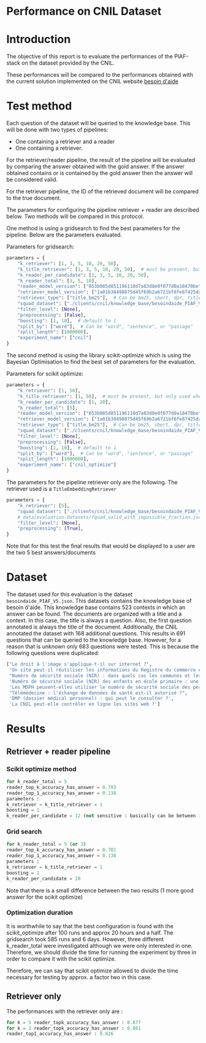 Performance on CNIL Dataset
===========

# Introduction
The objective of this report is to evaluate the performances of the PIAF-stack on the dataset provided by the CNIL.

These performances will be compared to the performances obtained with the current solution implemented on the CNIL
website [besoin d'aide](https://www.cnil.fr/fr/cnil-direct)


# Test method
Each question of the dataset will be queried to the knowledge base. This will be done with two types of pipelines:

- One containing a retriever and a reader
- One containing a retriever.

For the retriever/reader pipeline, the result of the pipeline will be evaluated by comparing the answer obtained with
the gold answer. If the answer obtained contains or is contained by the gold answer then the answer will be considered
valid.

For the retriever pipeline, the ID of the retrieved document will be compared to the true document.

The parameters for configuring the pipeline retriever + reader are described below. Two methods will be compared in this
protocol.

One method is using a gridsearch to find the best parameters for the pipeline. Below are the parameters evaluated.

Parameters for gridsearch:
```python
parameters = {
    "k_retriever": [1, 3, 5, 10, 20, 50],
    "k_title_retriever": [1, 3, 5, 10, 20, 50],  # must be present, but only used when retriever_type == title_bm25
    "k_reader_per_candidate": [1, 3, 5, 10, 20, 50],
    "k_reader_total": [3, 5, 10],
    "reader_model_version": ["053b085d851196110d7a83d8e0f077d0a18470be"],
    "retriever_model_version": ["1a01b38498875d45f69b2a6721bf6fe87425da39"],
    "retriever_type": ["title_bm25"],  # Can be bm25, sbert, dpr, title or title_bm25
    "squad_dataset": ["./clients/cnil/knowledge_base/besoindaide_PIAF_V5.json"],
    "filter_level": [None],
    "preprocessing": [False],
    "boosting": [1, 10],  # default to 1
    "split_by": ["word"],  # Can be "word", "sentence", or "passage"
    "split_length": [1000000],
    "experiment_name": ["cnil"]
}
```

The second method is using the library scikit-optimize which is using the Bayesian Optimisation to find the best set of
parameters for the evaluation.

Parameters for scikit optimize:
```python
parameters = {
    "k_retriever": [1, 50],
    "k_title_retriever": [1, 50],  # must be present, but only used when retriever_type == title_bm25
    "k_reader_per_candidate": [1, 20],
    "k_reader_total": [5],
    "reader_model_version": ["053b085d851196110d7a83d8e0f077d0a18470be"],
    "retriever_model_version": ["1a01b38498875d45f69b2a6721bf6fe87425da39"],
    "retriever_type": ["title_bm25"],  # Can be bm25, sbert, dpr, title or title_bm25
    "squad_dataset": ["./clients/cnil/knowledge_base/besoindaide_PIAF_V5.json"],
    "filter_level": [None],
    "preprocessing": [False],
    "boosting": [1, 10],  # default to 1
    "split_by": ["word"],  # Can be "word", "sentence", or "passage"
    "split_length": [1000000],
    "experiment_name": ["cnil_optimize"]
}
```

The parameters for the pipeline retriever only are the following. The retriever used is a `TitleEmbeddingRetriever`

```python
parameters = {
    "k_retriever": [5],
    "squad_dataset": ["./clients/cnil/knowledge_base/besoindaide_PIAF_V5.json"],
    # data/evaluation-datasets/fquad_valid_with_impossible_fraction.json data/evaluation-datasets/testing_squad_format.json
    "filter_level": [None],
    "preprocessing": [True],
}
```

Note that for this test the final results that would be displayed to a user are the two 5 best answers/documents

# Dataset
The dataset used for this evaluation is the dataset `besoindaide_PIAF_V5.json`. This datasets contains the knowledge
base of besoin d'aide. This knowledge base contains 523 contexts in which an answer can be found. The documents are
organized with a title and a context. In this case, the title is always a question. Also, the first question annotated
is always the title of the document. Additionally, the CNIL annotated the dataset with 168 additional questions. This
results in 691 questions that can be queried to the knowledge base.
However, for a reason that is unknown only 683 questions were tested. This is because the following questions were duplicated:
```python
["Le droit à l'image s'applique-t-il sur internet ?",
 'Un site peut-il réutiliser les informations du Registre du commerce et des sociétés ?',
 "Numéro de sécurité sociale (NIR) : dans quels cas les communes et les départements peuvent-ils l'utiliser ?",
 'Numéro de sécurité sociale (NIR) des enfants en école primaire : une mairie peut-elle le demander ?',
 'Les MDPH peuvent-elles utiliser le numéro de sécurité sociale des personnes qui déposent un dossier ?',
 "Télémédecine : l'échange de données de santé est-il autorisé ?",
 'DMP (dossier médical personnel) : qui peut le consulter ?',
 'La CNIL peut-elle contrôler en ligne les sites web ?']
```

# Results
## Retriever + reader pipeline
### Scikit optimize method
```python
for k_reader_total = 5
reader_top_k_accuracy_has_answer = 0.703 
reader_top_1_accuracy_has_answer = 0.138
parameters : 
k_retriever = k_title_retriever = 1
boosting = 1
k_reader_per_candidate = 12 (not sensitive : basically can be between 12 and 21) 
```

### Grid search
```python
for k_reader_total = 5 (or 3)
reader_top_k_accuracy_has_answer = 0.701
reader_top_1_accuracy_has_answer = 0.138
parameters : 
k_retriever = k_title_retriever = 1
boosting = 1
k_reader_per_candidate = 20 
```
Note that there is a small difference between the two results (1 more good answer for the scikit optimize)

### Optimization duration
It is worthwhile to say that the best configuration is found with the scikit_optimize after 100 runs and approx 20 hours
and a half. The gridsearch took 585 runs and 6 days. However, three different k_reader_total were investigated although
we were only interested in one. Therefore, we should divide the time for running the experiment by three in order to
compare it with the scikit optimize.

Therefore, we can say that scikit optimize allowed to divide the time necessary for testing by approx. a factor two in
this case.

## Retriever only
The performances with the retriever only are :
```python
for k = 5 reader_topk_accuracy_has_answer : 0.877
for k = 3 reader_topk_accuracy_has_answer : 0.861
reader_top1_accuracy_has_answer : 0.826
```

